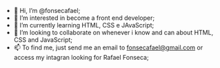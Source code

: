- 👋 Hi, I’m @fonsecafael;
- 👀 I’m interested in become a front end developer;
- 🌱 I’m currently learning HTML, CSS e JAvaScript;
- 💞️ I’m looking to collaborate on whenever i know and can about HTML, CSS and JavaScript;
- 📫 To find me, just send me an email to fonsecafael@gmail.com or access my intagran looking for Rafael Fonseca;

<!---
fonsecafael/fonsecafael is a ✨ special ✨ repository because its `README.md` (this file) appears on your GitHub profile.
You can click the Preview link to take a look at your changes.
--->
